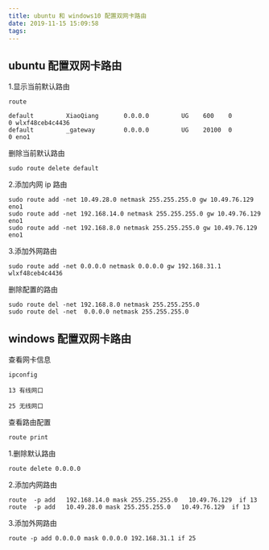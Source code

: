 ```yaml
---
title: ubuntu 和 windows10 配置双网卡路由
date: 2019-11-15 15:09:58
tags:
---
```


## ubuntu 配置双网卡路由

1.显示当前默认路由

```
route

default         XiaoQiang       0.0.0.0         UG    600    0        0 wlxf48ceb4c4436
default         _gateway        0.0.0.0         UG    20100  0        0 eno1

```

删除当前默认路由

```
sudo route delete default

```

2.添加内网 ip 路由

```
sudo route add -net 10.49.28.0 netmask 255.255.255.0 gw 10.49.76.129 eno1
sudo route add -net 192.168.14.0 netmask 255.255.255.0 gw 10.49.76.129 eno1
sudo route add -net 192.168.8.0 netmask 255.255.255.0 gw 10.49.76.129 eno1
```

3.添加外网路由

```
sudo route add -net 0.0.0.0 netmask 0.0.0.0 gw 192.168.31.1 wlxf48ceb4c4436
```

删除配置的路由

```
sudo route del -net 192.168.8.0 netmask 255.255.255.0
sudo route del -net  0.0.0.0 netmask 255.255.255.0
```

## windows 配置双网卡路由

查看网卡信息

```
ipconfig

13 有线网口

25 无线网口

```

查看路由配置

```
route print
```

1.删除默认路由

```
route delete 0.0.0.0
```

2.添加内网路由

```
route  -p add   192.168.14.0 mask 255.255.255.0   10.49.76.129  if 13
route  -p add   10.49.28.0 mask 255.255.255.0   10.49.76.129  if 13

```

3.添加外网路由

```
route -p add 0.0.0.0 mask 0.0.0.0 192.168.31.1 if 25

```
